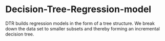 # Decision-Tree-Regression-model
DTR  builds regression models in the form of a tree structure. We break down the data set to smaller subsets and thereby forming an incremental decision tree.
